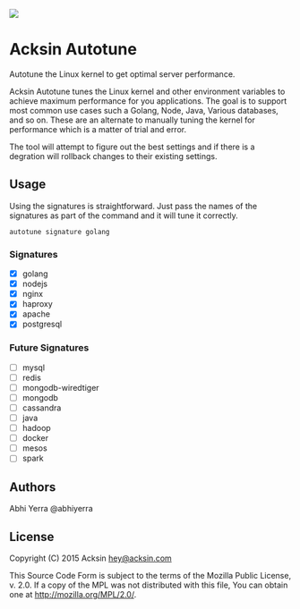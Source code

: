 ![](website/autotune.png)

# Acksin Autotune

Autotune the Linux kernel to get optimal server performance.

Acksin Autotune tunes the Linux kernel and other environment variables
to achieve maximum performance for you applications. The goal is to
support most common use cases such a Golang, Node, Java, Various
databases, and so on. These are an alternate to manually tuning the
kernel for performance which is a matter of trial and error.

The tool will attempt to figure out the best settings and if there is
a degration will rollback changes to their existing settings.

## Usage

Using the signatures is straightforward. Just pass the names of the
signatures as part of the command and it will tune it correctly.

```
autotune signature golang
```

### Signatures

 - [X] golang
 - [X] nodejs
 - [X] nginx
 - [X] haproxy
 - [X] apache
 - [X] postgresql

### Future Signatures

 - [ ] mysql
 - [ ] redis
 - [ ] mongodb-wiredtiger
 - [ ] mongodb
 - [ ] cassandra
 - [ ] java
 - [ ] hadoop
 - [ ] docker
 - [ ] mesos
 - [ ] spark

## Authors

 Abhi Yerra @abhiyerra

## License

Copyright (C) 2015 Acksin <hey@acksin.com>

This Source Code Form is subject to the terms of the Mozilla Public
License, v. 2.0. If a copy of the MPL was not distributed with this
file, You can obtain one at http://mozilla.org/MPL/2.0/.
